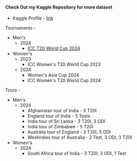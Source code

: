 #### Check Out my Kaggle Repository for more dataset
- Kaggle Profile - [link](https://www.kaggle.com/sahiltailor )

Tournaments - 
  - Men's
    - 2024
      - [ICC T20 World Cup 2024](International/Men's/Tournaments/T20_WC/t20_wc_2024)
  - Women's
    - 2023
      - ICC Women's T20 World Cup 2023
    - 2024
      - Women's Asia Cup 2024
      - ICC Women's T20 World Cup 2024
  

Tours -
- Men's
  - 2024
    - Afghanistan tour of India - 3 T20I
    - England tour of India - 5 Tests
    - India tour of Sri Lanka - 3 T20I, 3 ODI 
    - India tour of Zimbabwe - 5 T20I 
    - Australia tour of England - 3 T20I, 5 ODI
    - Westindies tour of Australia - 2 Test, 3 ODI, 3 T20I
- Women's
  - 2024
    - South Africa tour of India - 3 T20I, 3 ODI, 1 Test
